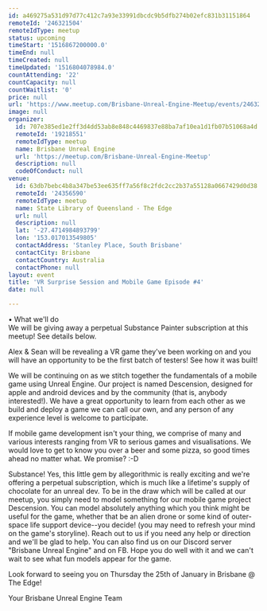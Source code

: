 ```yaml
---
id: a469275a531d97d77c412c7a93e33991dbcdc9b5dfb274b02efc831b31151864
remoteId: '246321504'
remoteIdType: meetup
status: upcoming
timeStart: '1516867200000.0'
timeEnd: null
timeCreated: null
timeUpdated: '1516804078984.0'
countAttending: '22'
countCapacity: null
countWaitlist: '0'
price: null
url: 'https://www.meetup.com/Brisbane-Unreal-Engine-Meetup/events/246321504/'
image: null
organizer:
  id: 707e385ed1e2ff3d4dd53ab8e848c4469837e88ba7af10ea1d1fb07b51068a4d
  remoteId: '19218551'
  remoteIdType: meetup
  name: Brisbane Unreal Engine
  url: 'https://meetup.com/Brisbane-Unreal-Engine-Meetup'
  description: null
  codeOfConduct: null
venue:
  id: 63db7bebc4b8a347be53ee635ff7a56f8c2fdc2cc2b37a55128a0667429d0d38
  remoteId: '24356590'
  remoteIdType: meetup
  name: State Library of Queensland - The Edge
  url: null
  description: null
  lat: '-27.4714984893799'
  lon: '153.017013549805'
  contactAddress: 'Stanley Place, South Brisbane'
  contactCity: Brisbane
  contactCountry: Australia
  contactPhone: null
layout: event
title: 'VR Surprise Session and Mobile Game Episode #4'
date: null

---
```

<p>• What we'll do<br/>We will be giving away a perpetual Substance Painter subscription at this meetup! See details below.</p> <p>Alex &amp; Sean will be revealing a VR game they've been working on and you will have an opportunity to be the first batch of testers! See how it was built!</p> <p>We will be continuing on as we stitch together the fundamentals of a mobile game using Unreal Engine. Our project is named Descension, designed for apple and android devices and by the community (that is, anybody interested!). We have a great opportunity to learn from each other as we build and deploy a game we can call our own, and any person of any experience level is welcome to participate.</p> <p>If mobile game development isn't your thing, we comprise of many and various interests ranging from VR to serious games and visualisations. We would love to get to know you over a beer and some pizza, so good times ahead no matter what. We promise? :-D</p> <p>Substance! Yes, this little gem by allegorithmic is really exciting and we're offering a perpetual subscription, which is much like a lifetime's supply of chocolate for an unreal dev. To be in the draw which will be called at our meetup, you simply need to model something for our mobile game project Descension. You can model absolutely anything which you think might be useful for the game, whether that be an alien drone or some kind of outer-space life support device--you decide! (you may need to refresh your mind on the game's storyline). Reach out to us if you need any help or direction and we'll be glad to help. You can also find us on our Discord server "Brisbane Unreal Engine" and on FB. Hope you do well with it and we can't wait to see what fun models appear for the game.</p> <p>Look forward to seeing you on Thursday the 25th of January in Brisbane @ The Edge!</p> <p>Your Brisbane Unreal Engine Team</p> 

